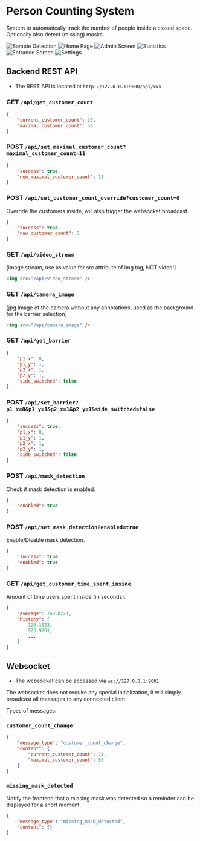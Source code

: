 # Person Counting System

System to automatically track the number of people inside a closed space.
Optionally also detect (missing) masks.


![Sample Detection](https://github.com/user-attachments/assets/b346235a-debf-4212-8f2f-a695608742e8)
![Home Page](https://user-images.githubusercontent.com/29836160/181562785-5e400e27-c34b-40ef-84a5-8adb767d92db.png)
![Admin Screen](https://user-images.githubusercontent.com/29836160/181562767-a1c53a06-90c5-4819-9c67-97adea05e984.png)
![Statistics](https://user-images.githubusercontent.com/29836160/181562748-50aea75f-c070-4f6b-a929-fbaf08ab3343.png)
![Entrance Screen](https://user-images.githubusercontent.com/29836160/181562721-cf3ccea6-b646-4bf0-855a-f442d7113331.png)
![Settings](https://user-images.githubusercontent.com/29836160/181562672-ddc176c2-3135-4a0b-b0f2-971d61d74a0d.png)

## Backend REST API

-   The REST API is located at `http://127.0.0.1:9000/api/xxx`

### GET `/api/get_customer_count`

```json
{
    "current_customer_count": 10,
    "maximal_customer_count": 50
}
```

### POST `/api/set_maximal_customer_count?maximal_customer_count=11`

```json
{
    "success": true,
    "new_maximal_customer_count": 11
}
```

### POST `/api/set_customer_count_override?customer_count=0`

Override the customers inside, will also trigger the websocket broadcast.

```json
{
    "success": true,
    "new_customer_count": 0
}
```

### GET `/api/video_stream`

[image stream, use as value for src attribute of img tag, NOT video!]

```html
<img src="/api/video_stream" />
```

### GET `/api/camera_image`

[jpg image of the camera without any annotations, used as the background for the barrier selection]

```html
<img src="/api/camera_image" />
```

### GET `/api/get_barrier`

```json
{
    "p1_x": 0,
    "p1_y": 1,
    "p2_x": 1,
    "p2_y": 1,
    "side_switched": false
}
```

### POST `/api/set_barrier?p1_x=0&p1_y=1&p2_x=1&p2_y=1&side_switched=false`

```json
{
    "success": true,
    "p1_x": 0,
    "p1_y": 1,
    "p2_x": 1,
    "p2_y": 1,
    "side_switched": false
}
```

### POST `/api/mask_detection`

Check if mask detection is enabled.

```json
{
    "enabled": true
}
```

### POST `/api/set_mask_detection?enabled=true`

Enable/Disable mask detection.

```json
{
    "success": true,
    "enabled": true
}
```

### GET `/api/get_customer_time_spent_inside`

Amount of time users spent inside (in seconds).

```json
{
    "average": 749.0221,
    "history": [
        123.1023,
        923.9201,
        ...
    ]
}
```

## Websocket

-   The websocket can be accessed via `ws://127.0.0.1:9001`

The websocket does not require any special initialization, it will simply broadcast all messages to any connected client.

Types of messages:

### `customer_count_change`

```json
{
    "message_type": "customer_count_change",
    "content": {
        "current_customer_count": 11,
        "maximal_customer_count": 50
    }
}
```

### `missing_mask_detected`

Notify the frontend that a missing mask was detected so a reminder can be displayed for a short moment.

```json
{
    "message_type": "missing_mask_detected",
    "content": {}
}
```
